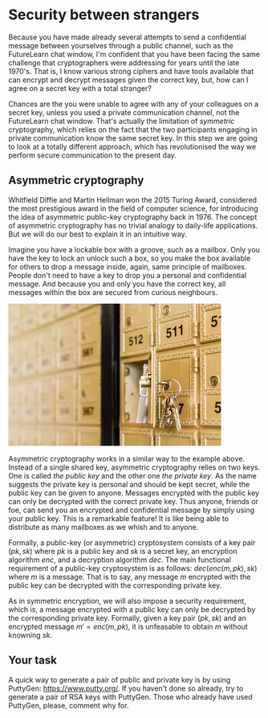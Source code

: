 # Security between strangers

Because you have made already several attempts to send a confidential message between yourselves through a public channel, such as the FutureLearn chat window, I'm confident that you have been facing the same challenge that cryptographers were addressing for years until the late 1970's. That is, I know various strong ciphers and have tools available that can encrypt and decrypt messages given the correct key, but, how can I agree on a secret key with a total stranger?

Chances are the you were unable to agree with any of your colleagues on a secret key, unless you used a private communication channel, not the FutureLearn chat window. That's actually the limitation of *symmetric* cryptography, which relies on the fact that the two participants engaging in private communication know the same secret key. In this step we are going to look at a totally different approach, which has revolutionised the way we perform secure communication to the present day. 

## Asymmetric cryptography 

Whitfield Diffie and Martin Hellman won the 2015 Turing Award, considered the most prestigious award in the field of computer science, for introducing the idea of asymmetric public-key cryptography back in 1976. The concept of asymmetric cryptography has no trivial analogy to daily-life applications. But we will do our best to explain it in an intuitive way. 


Imagine you have a lockable box with a groove, such as a mailbox. Only you have the key to lock an unlock such a box, so you make the box available for others to drop a message inside, again, same principle of mailboxes. People don't need to have a key to drop you a personal and confidential message. And because you and only you have the correct key, all messages within the box are secured from curious neighbours. 

![GitHub Logo](./images/mailbox-keys.jpg)
<!--- (source: http://en.kryptotel.net/encryption.html) -->

Asymmetric cryptography works in a similar way to the example above. Instead of a single shared key, asymmetric cryptography relies on two keys. One is called *the public key* and the other one *the private key*. As the name suggests the private key is personal and should be kept secret, while the public key can be given to anyone. Messages encrypted with the public key can only be decrypted with the correct private key. Thus anyone, friends or foe, can send you an encrypted and confidential message by simply using your public key. This is a remarkable feature! It is like being able to distribute as many mailboxes as we whish and to anyone.

Formally, a public-key (or asymmetric) cryptosystem consists of a key pair $(pk, sk)$ where $pk$ is a public key and $sk$ is a secret key, an encryption algorithm $enc$, and a decryption algorithm $dec$. The main functional requirement of a public-key cryptosystem is as follows: $dec(enc(m, pk), sk)$ where $m$ is a message. That is to say, any message $m$ encrypted with the public key can be decrypted with the corresponding private key. 

As in symmetric encryption, we will also impose a security requirement, which is, a message encrypted with a public key can only be decrypted by the corresponding private key. Formally, given a key pair $(pk, sk)$ and an encrypted message $m' = enc(m, pk)$, it is unfeasable to obtain $m$ without knowning $sk$. 

## Your task

A quick way to generate a pair of public and private key is by using PuttyGen: https://www.putty.org/. If you haven't done so already, try to generate a pair of RSA keys with PuttyGen. Those who already have used PuttyGen, please, comment why for. 